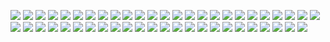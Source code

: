 ![](https://raw.githubusercontent.com/Egg-xiuren/583/main/0.jpg)
![](https://raw.githubusercontent.com/Egg-xiuren/583/main/1.jpg)
![](https://raw.githubusercontent.com/Egg-xiuren/583/main/2.jpg)
![](https://raw.githubusercontent.com/Egg-xiuren/583/main/3.jpg)
![](https://raw.githubusercontent.com/Egg-xiuren/583/main/4.jpg)
![](https://raw.githubusercontent.com/Egg-xiuren/583/main/5.jpg)
![](https://raw.githubusercontent.com/Egg-xiuren/583/main/6.jpg)
![](https://raw.githubusercontent.com/Egg-xiuren/583/main/7.jpg)
![](https://raw.githubusercontent.com/Egg-xiuren/583/main/8.jpg)
![](https://raw.githubusercontent.com/Egg-xiuren/583/main/9.jpg)
![](https://raw.githubusercontent.com/Egg-xiuren/583/main/10.jpg)
![](https://raw.githubusercontent.com/Egg-xiuren/583/main/11.jpg)
![](https://raw.githubusercontent.com/Egg-xiuren/583/main/12.jpg)
![](https://raw.githubusercontent.com/Egg-xiuren/583/main/13.jpg)
![](https://raw.githubusercontent.com/Egg-xiuren/583/main/14.jpg)
![](https://raw.githubusercontent.com/Egg-xiuren/583/main/15.jpg)
![](https://raw.githubusercontent.com/Egg-xiuren/583/main/16.jpg)
![](https://raw.githubusercontent.com/Egg-xiuren/583/main/17.jpg)
![](https://raw.githubusercontent.com/Egg-xiuren/583/main/18.jpg)
![](https://raw.githubusercontent.com/Egg-xiuren/583/main/19.jpg)
![](https://raw.githubusercontent.com/Egg-xiuren/583/main/20.jpg)
![](https://raw.githubusercontent.com/Egg-xiuren/583/main/21.jpg)
![](https://raw.githubusercontent.com/Egg-xiuren/583/main/22.jpg)
![](https://raw.githubusercontent.com/Egg-xiuren/583/main/23.jpg)
![](https://raw.githubusercontent.com/Egg-xiuren/583/main/24.jpg)
![](https://raw.githubusercontent.com/Egg-xiuren/583/main/25.jpg)
![](https://raw.githubusercontent.com/Egg-xiuren/583/main/26.jpg)
![](https://raw.githubusercontent.com/Egg-xiuren/583/main/27.jpg)
![](https://raw.githubusercontent.com/Egg-xiuren/583/main/28.jpg)
![](https://raw.githubusercontent.com/Egg-xiuren/583/main/29.jpg)
![](https://raw.githubusercontent.com/Egg-xiuren/583/main/30.jpg)
![](https://raw.githubusercontent.com/Egg-xiuren/583/main/31.jpg)
![](https://raw.githubusercontent.com/Egg-xiuren/583/main/32.jpg)
![](https://raw.githubusercontent.com/Egg-xiuren/583/main/33.jpg)
![](https://raw.githubusercontent.com/Egg-xiuren/583/main/34.jpg)
![](https://raw.githubusercontent.com/Egg-xiuren/583/main/35.jpg)
![](https://raw.githubusercontent.com/Egg-xiuren/583/main/36.jpg)
![](https://raw.githubusercontent.com/Egg-xiuren/583/main/37.jpg)
![](https://raw.githubusercontent.com/Egg-xiuren/583/main/38.jpg)
![](https://raw.githubusercontent.com/Egg-xiuren/583/main/39.jpg)
![](https://raw.githubusercontent.com/Egg-xiuren/583/main/40.jpg)
![](https://raw.githubusercontent.com/Egg-xiuren/583/main/41.jpg)
![](https://raw.githubusercontent.com/Egg-xiuren/583/main/42.jpg)
![](https://raw.githubusercontent.com/Egg-xiuren/583/main/43.jpg)
![](https://raw.githubusercontent.com/Egg-xiuren/583/main/44.jpg)
![](https://raw.githubusercontent.com/Egg-xiuren/583/main/45.jpg)
![](https://raw.githubusercontent.com/Egg-xiuren/583/main/46.jpg)
![](https://raw.githubusercontent.com/Egg-xiuren/583/main/47.jpg)
![](https://raw.githubusercontent.com/Egg-xiuren/583/main/48.jpg)
